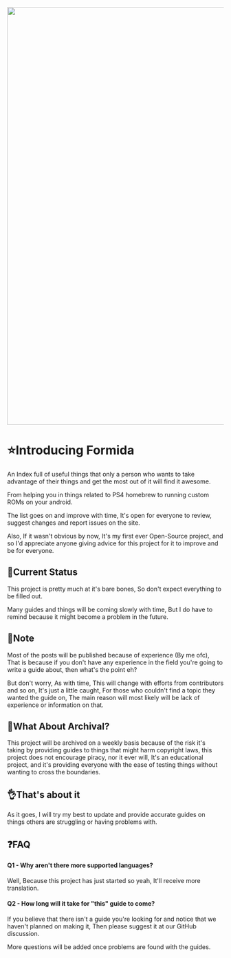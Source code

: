 <img title="" src="https://pjrjxbdononaezaz.public.blob.vercel-storage.com/Group%20508-41at10zakeHK5PXjA6I4Brh2ViKUTO.png" alt="" data-align="center" width="972">

# ⭐Introducing Formida

An Index full of useful things that only a person who wants to take advantage of their things and get the most out of it will find it awesome.

From helping you in things related to PS4 homebrew to running custom ROMs on your android.

The list goes on and improve with time, It's open for everyone to review, suggest changes and report issues on the site.

Also, If it wasn't obvious by now, It's my first ever Open-Source project, and so I'd appreciate anyone giving advice for this project for it to improve and be for everyone.

## 💾Current Status

This project is pretty much at it's bare bones, So don't expect everything to be filled out.

Many guides and things will be coming slowly with time, But I do have to remind because it might become a problem in the future.

## 📒Note

Most of the posts will be published because of experience (By me ofc), That is because if you don't have any experience in the field you're going to write a guide about, then what's the point eh?

But don't worry, As with time, This will change with efforts from contributors and so on, It's just a little caught, For those who couldn't find a topic they wanted the guide on, The main reason will most likely will be lack of experience or information on that.

## 🤔What About Archival?

This project will be archived on a weekly basis because of the risk it's taking by providing guides to things that might harm copyright laws, this project does not encourage piracy, nor it ever will, It's an educational project, and it's providing everyone with the ease of testing things without wanting to cross the boundaries.

## 👌That's about it

As it goes, I will try my best to update and provide accurate guides on things others are struggling or having problems with.

## ❓FAQ

#### Q1 - Why aren't there more supported languages?

Well, Because this project has just started so yeah, It'll receive more translation.

#### Q2 - How long will it take for "this" guide to come?

If you believe that there isn't a guide you're looking for and notice that we haven't planned on making it, Then please suggest it at our GitHub discussion.

More questions will be added once problems are found with the guides.
